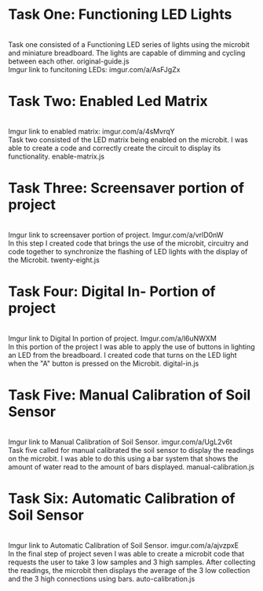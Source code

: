 # Task One: Functioning LED Lights 
<br /> Task one consisted of a Functioning LED series of lights using the microbit and miniature breadboard. The lights are capable of dimming and cycling between each other. original-guide.js  
Imgur link to funcitoning LEDs: imgur.com/a/AsFJgZx 


# Task Two: Enabled Led Matrix

<br />Imgur link to enabled matrix: imgur.com/a/4sMvrqY <br />
Task two consisted of the LED matrix being enabled on the microbit. I was able to create a code and correctly create the circuit to display its functionality. enable-matrix.js
<br />

# Task Three: Screensaver portion of project

<br /> Imgur link to screensaver portion of project. Imgur.com/a/vrlD0nW <br />
In this step I created code that brings the use of the microbit, circuitry and code together to synchronize the flashing of LED lights with the display of the Microbit. twenty-eight.js
<br />

# Task Four: Digital In- Portion of project

<br /> Imgur link to Digital In portion of project. Imgur.com/a/l6uNWXM <br />
In this portion of the project I was able to apply the use of buttons in lighting an LED from the breadboard. I created code that turns on the LED light when the "A" button is pressed on the Microbit. digital-in.js
<br />

# Task Five: Manual Calibration of Soil Sensor

<br /> Imgur link to Manual Calibration of Soil Sensor. imgur.com/a/UgL2v6t <br />
Task five called for manual calibrated the soil sensor to display the readings on the microbit. I was able to do this using a bar system that shows the amount of water read to the amount of bars displayed. manual-calibration.js
<br />

# Task Six: Automatic Calibration of Soil Sensor

<br /> Imgur link to Automatic Calibration of Soil Sensor. imgur.com/a/ajvzpxE <br />
In the final step of project seven I was able to create a microbit code that requests the user to take 3 low samples and 3 high samples. After collecting the readings, the microbit then displays the average of the 3 low collection and the 3 high connections using bars. auto-calibration.js
<br />

